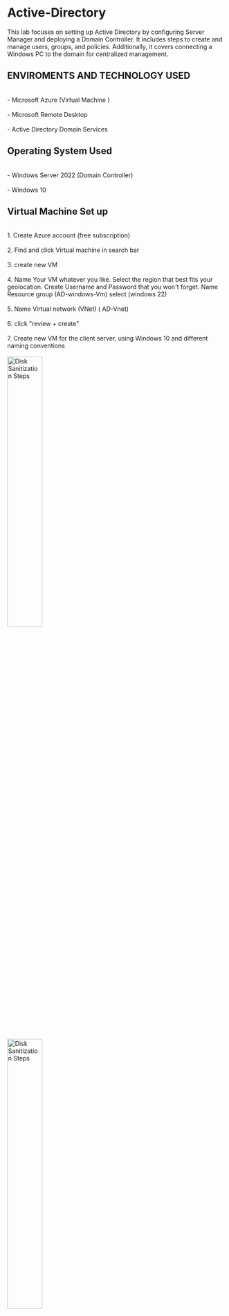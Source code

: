 # Active-Directory
This lab focuses on setting up Active Directory by configuring Server Manager and deploying a Domain Controller. It includes steps to create and manage users, groups, and policies. Additionally, it covers connecting a Windows PC to the domain for centralized management.

<h2>ENVIROMENTS AND TECHNOLOGY USED</h2>
<br>- Microsoft Azure (Virtual Machine )</br><br>- Microsoft Remote Desktop </br><br>- Active Directory Domain Services </br>
<h2>Operating System Used</h2>
<br>- Windows Server 2022 (Domain Controller)</br><br>- Windows 10 </br>

<h2>Virtual Machine Set up</h2>
<br>1. Create Azure account (free subscription) </br>
<br>2. Find and click Virtual machine in search bar </br>
<br>3. create new VM </br> 
<br>4. Name Your VM whatever you like. Select the region that best fits your geolocation. Create Username and Password that you won't forget. Name Resource group (AD-windows-Vm)  select (windows 22) </br>
<br>5. Name Virtual network (VNet) ( AD-Vnet) </br>
<br>6. click "review + create" </br> 
<br>7. Create new VM for the client server, using Windows 10 and different naming conventions</br>
<br><img src="https://imgur.com/vpOPVca.png" height="40%" width="40%" alt="Disk Sanitization Steps"/>
</br>
<br><img src="https://imgur.com/VE0HgIU.png height="40%" width="40%" alt="Disk Sanitization Steps"/>
</br>
<h2>Microsoft Remote Desktop</h2>
<br>Depending on what operating system you are using, Downloading Micrososft Remote Desktop app is for Mac users to be able to remote into windows Virtual machine</br>
<br>1. Go to the app store and search for " Microsoft Remote Desktop</br>
<br>2. Add the Windows VM public IP address </br>
<br><img src="https://imgur.com/xqrdWZ2.png"  height="40%" width="40%" alt="Disk Sanitization Steps"/>
</br>

<h2>Configuring Server Manager</h2>
<br>Server Manager is going to open by default, as you log in</br>
<br>1. Click on "tool", then select "Add roles and Features</br>
<br>2. Installation type select "Role-based or feature-based installation. then next</br>
<br>3. Server Roles , select " AD Services, Remote Access, DNS server" , then next</br>
<br>4. Features ,ensure "group Policy management" is selected. then next</br>
<br>5. Keep clicking Next till you are able to just press install</br>
<br>6. Once everything is installed we should click on "Promote this server to a domain controller"</br>
<br>7. then click "Add a new forest", my domain name is "Youngsb24.local" . its imparitive to add ".com" or ".local" at the end</b>
<br>. After you install after passing the prerequisites. You will forced to reboot the server so it can install Active directory tool. Then re log in.</br>
<br><img src="https://imgur.com/BDKWKz9.png"  height="70%" width="70%" alt="Disk Sanitization Steps"/>
</br>
<br><img src="https://imgur.com/SAdAVOG.png"  height="70%" width="70%" alt="Disk Sanitization Steps"/>
</br>
<br><img src="https://imgur.com/1UKoBYX.png"  height="70%" width="70%" alt="Disk Sanitization Steps"/>
</br>
<br><img src="https://imgur.com/dgg45bw.png"  height="70%" width="70%" alt="Disk Sanitization Steps"/>
</br>
<br><img src="https://imgur.com/hixRtzA.png"  height="70%" width="70%" alt="Disk Sanitization Steps"/>
</br>
<br>Verify if the Active Directory tool has been installed properly. Click the dropped down for "Windows Administrative Tools" to confirm</br>
<br><img src="https://imgur.com/JOPPLkF.png"  height="20%" width="30%" alt="Disk Sanitization Steps"/>
</br>
<br>Select "Active Directory Users and Computers" </br>
<br><img src="https://imgur.com/D80IktI.png"  height="60%" width="60%" alt="Disk Sanitization Steps"/>
</br>


<h2>Connecting PC to a Domain</h2>
Connecting a PC to an Active Directory (AD) domain allows centralized management, security, and authentication. It enables administrators to enforce policies, manage user access, and streamline IT operations. This setup enhances security and simplifies user and device management within an organization.

<h3>Steps for Domain Controller Server</h3>
<br>1. Search for the cmd (command line) --> run "ipconfig /all" to gather the IP4 information and defualt gateway information</br>
<br>2. Search for the Control Plane --> click "View Network Status and Task" --> click "change dapter" --> right click "ethernet" go to "properties" (insert your info from the cmd line)</br>
<br>Configure the server to have a static IP address, reason is becuase we aren't using router or switch for the DHCP. Also allows our client Server to easily connect to the Domain controller.</br>
<br><img src="https://imgur.com/XdkRf3F.png"  height="60%" width="60%" alt="Disk Sanitization Steps"/>
</br>
<img src="https://imgur.com/7kuTx41.png"  height="60%" width="60%" alt="Disk Sanitization Steps"/>
<br></br>
<h3>Steps for Client Server</h3>
<br>1. Search for "Add or remove programs"</br>
<br>2. select "Optional features" </br>
<br>3. Select "Add features" </br>
<br>4. Select " RSAT AD certificate services tools" "RSAT DHCP server tools" "RSAT AD DS lightweight directory" "RSAT DNS server tools" "RSAT group management tools" "RSAT Remote Desktop" "RSAT server manager" </br>
<br>5. install </br>
<br><img src="https://imgur.com/jt53wKp.png"  height="60%" width="60%" alt="Disk Sanitization Steps"/>
</br>
<br><img src="https://imgur.com/Pu2xl2n.png"  height="60%" width="60%" alt="Disk Sanitization Steps"/>
</br>
<br><img src="https://imgur.com/jkOeMRu.png"  height="60%" width="60%" alt="Disk Sanitization Steps"/>
</br>
<br><img src="https://imgur.com/4ojrQ9X.png"  height="60%" width="60%" alt="Disk Sanitization Steps"/>
</br>




